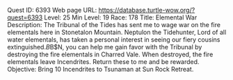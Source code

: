 Quest ID: 6393
Web page URL: https://database.turtle-wow.org/?quest=6393
Level: 25
Min Level: 19
Race: 178
Title: Elemental War
Description: The Tribunal of the Tides has sent me to wage war on the fire elementals here in Stonetalon Mountain. Neptulon the Tidehunter, Lord of all water elementals, has taken a personal interest in seeing our fiery cousins extinguished.$B$B$N, you can help me gain favor with the Tribunal by destroying the fire elementals in Charred Vale. When destroyed, the fire elementals leave Incendrites. Return these to me and be rewarded.
Objective: Bring 10 Incendrites to Tsunaman at Sun Rock Retreat.
